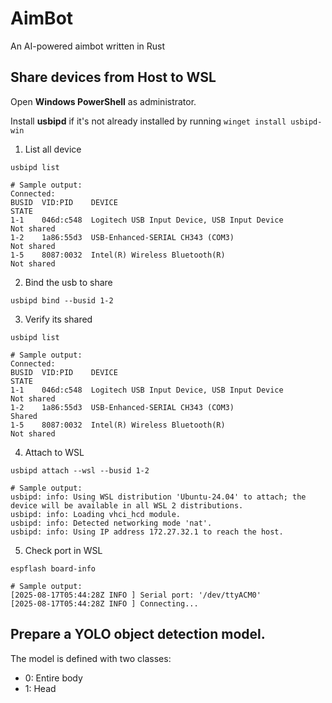 # AimBot
An AI-powered aimbot written in Rust

## Share devices from Host to WSL
Open **Windows PowerShell** as administrator.

Install **usbipd** if it's not already installed by running ```winget install usbipd-win```
1. List all device
```shell
usbipd list
```
```text
# Sample output:
Connected:
BUSID  VID:PID    DEVICE                                                        STATE
1-1    046d:c548  Logitech USB Input Device, USB Input Device                   Not shared
1-2    1a86:55d3  USB-Enhanced-SERIAL CH343 (COM3)                              Not shared
1-5    8087:0032  Intel(R) Wireless Bluetooth(R)                                Not shared
```
2. Bind the usb to share
```shell
usbipd bind --busid 1-2
```
3. Verify its shared
```shell
usbipd list
```
```text
# Sample output:
Connected:
BUSID  VID:PID    DEVICE                                                        STATE
1-1    046d:c548  Logitech USB Input Device, USB Input Device                   Not shared
1-2    1a86:55d3  USB-Enhanced-SERIAL CH343 (COM3)                              Shared
1-5    8087:0032  Intel(R) Wireless Bluetooth(R)                                Not shared
```
4. Attach to WSL
```shell
usbipd attach --wsl --busid 1-2
```
```text
# Sample output:
usbipd: info: Using WSL distribution 'Ubuntu-24.04' to attach; the device will be available in all WSL 2 distributions.
usbipd: info: Loading vhci_hcd module.
usbipd: info: Detected networking mode 'nat'.
usbipd: info: Using IP address 172.27.32.1 to reach the host.
```
5. Check port in WSL
```shell
espflash board-info
```
```text
# Sample output:
[2025-08-17T05:44:28Z INFO ] Serial port: '/dev/ttyACM0'
[2025-08-17T05:44:28Z INFO ] Connecting...
```


## Prepare a YOLO object detection model. 
The model is defined with two classes:
- 0: Entire body
- 1: Head
